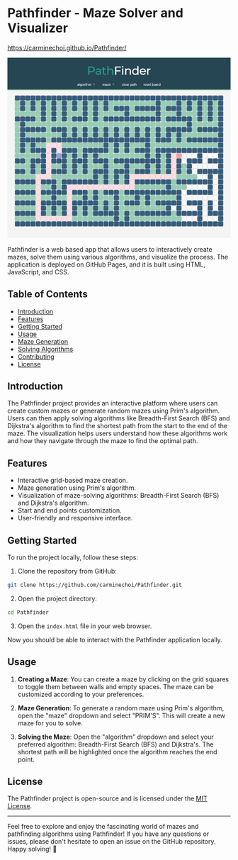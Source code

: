 # Pathfinder - Maze Solver and Visualizer
https://carminechoi.github.io/Pathfinder/

![Pathfinder](pathfinder_screenshot.jpg)

Pathfinder is a web based app that allows users to interactively create mazes, solve them using various algorithms, and visualize the process. The application is deployed on GitHub Pages, and it is built using HTML, JavaScript, and CSS.

## Table of Contents

- [Introduction](#introduction)
- [Features](#features)
- [Getting Started](#getting-started)
- [Usage](#usage)
- [Maze Generation](#maze-generation)
- [Solving Algorithms](#solving-algorithms)
- [Contributing](#contributing)
- [License](#license)

## Introduction

The Pathfinder project provides an interactive platform where users can create custom mazes or generate random mazes using Prim's algorithm. Users can then apply solving algorithms like Breadth-First Search (BFS) and Dijkstra's algorithm to find the shortest path from the start to the end of the maze. The visualization helps users understand how these algorithms work and how they navigate through the maze to find the optimal path.

## Features

- Interactive grid-based maze creation.
- Maze generation using Prim's algorithm.
- Visualization of maze-solving algorithms: Breadth-First Search (BFS) and Dijkstra's algorithm.
- Start and end points customization.
- User-friendly and responsive interface.

## Getting Started

To run the project locally, follow these steps:

1. Clone the repository from GitHub:

```bash
git clone https://github.com/carminechoi/Pathfinder.git
```

2. Open the project directory:

```bash
cd Pathfinder
```

3. Open the `index.html` file in your web browser.

Now you should be able to interact with the Pathfinder application locally.

## Usage

1. **Creating a Maze**: You can create a maze by clicking on the grid squares to toggle them between walls and empty spaces. The maze can be customized according to your preferences.

2. **Maze Generation**: To generate a random maze using Prim's algorithm, open the "maze" dropdown and select "PRIM'S". This will create a new maze for you to solve.

3. **Solving the Maze**: Open the "algorithm" dropdown and select your preferred algorithm: Breadth-First Search (BFS) and Dijkstra's. The shortest path will be highlighted once the algorithm reaches the end point.

## License

The Pathfinder project is open-source and is licensed under the [MIT License](LICENSE).

---

Feel free to explore and enjoy the fascinating world of mazes and pathfinding algorithms using Pathfinder! If you have any questions or issues, please don't hesitate to open an issue on the GitHub repository. Happy solving! 🚀
